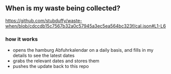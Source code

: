 ## When is my waste being collected?
  https://github.com/stubduffy/waste-when/blob/cdccdb15c7567b32a0c57945a3ec5ea564bc323f/cal.json#L1-L6
  
  ### how it works
  - opens the hamburg Abfuhrkalendar on a daily basis, and fills in my details to see the latest dates
  - grabs the relevant dates and stores them
  - pushes the update back to this repo
  
